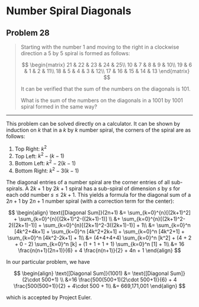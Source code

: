 # Number Spiral Diagonals

## Problem 28

> Starting with the number 1 and moving to the right in a clockwise direction a 5 by 5 spiral is formed as follows:
> 
> $$
\begin{matrix}
21 & 22 & 23 & 24 & 25\\
10 & 7 & 8 & 9 & 10\\
19 & 6 & 1 & 2 & 11\\
18 & 5 & 4 & 3 & 12\\
17 & 16 & 15 & 14 & 13
\end{matrix}
$$
> 
> It can be verified that the sum of the numbers on the diagonals is 101.
> 
> What is the sum of the numbers on the diagonals in a 1001 by 1001 spiral formed in the same way?

---

This problem can be solved directly on a calculator. It can be shown by induction on $k$ that in a $k$ by $k$ number spiral, 
the corners of the spiral are as follows:

1. Top Right: $k^2$
2. Top Left: $k^2-(k-1)$
3. Bottom Left: $k^2-2(k-1)$
4. Bottom Right: $k^2 - 3(k-1)$

The diagonal entries of a number spiral are the corner entries of all sub-spirals. A $2k+1$ by $2k+1$ spiral has a sub-spiral of
dimension $s$ by $s$ for each odd number $s \leq 2k+1$. This yields a formula for the diagonal sum of a $2n+1$ by $2n+1$ 
number spiral (with a correction term for the center):

$$
\begin{align}
\text{[Diagonal Sum]}(2n+1) &= \sum_{k=0}^{n}[(2k+1)^2] + \sum_{k=0}^{n}[(2k+1)^2-((2k+1)-1)] \\
&+ \sum_{k=0}^{n}[(2k+1)^2-2((2k+1)-1)] + \sum_{k=0}^{n}[(2k+1)^2-3((2k+1)-1)] + 1\\
&= \sum_{k=0}^n [4k^2+4k+1] + \sum_{k=0}^n [4k^2+2k+1] + \sum_{k=0}^n [4k^2+1] + \sum_{k=0}^n [4k^2-2k+1] + 1\\
&= (4+4+4+4) \sum_{k=0}^n [k^2] + (4 + 2 + 0 - 2) \sum_{k=0}^n [k] + (1 + 1 + 1 + 1) \sum_{k=0}^n [1] + 1\\
&= 16 \frac{n(n+1)(2n+1)}{6} + 4 \frac{n(n+1)}{2} + 4n + 1
\end{align}
$$

In our particular problem, we have

$$
\begin{align}
\text{[Diagonal Sum]}(1001) &= \text{[Diagonal Sum]}(2\cdot 500+1) \\
&=16 \frac{500(500+1)(2\cdot 500+1)}{6} + 4 \frac{500(500+1)}{2} + 4\cdot 500 + 1\\
&= 669,171,001
\end{align}
$$

which is accepted by Project Euler.